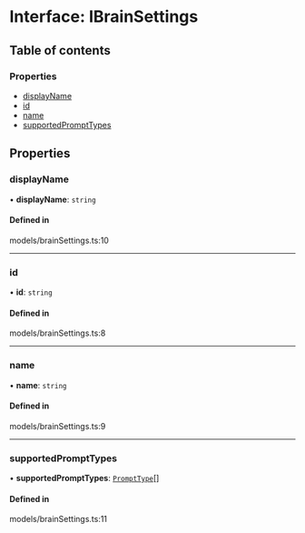 # Interface: IBrainSettings

## Table of contents

### Properties

- [displayName](IBrainSettings.md#displayname)
- [id](IBrainSettings.md#id)
- [name](IBrainSettings.md#name)
- [supportedPromptTypes](IBrainSettings.md#supportedprompttypes)

## Properties

### displayName

• **displayName**: `string`

#### Defined in

models/brainSettings.ts:10

___

### id

• **id**: `string`

#### Defined in

models/brainSettings.ts:8

___

### name

• **name**: `string`

#### Defined in

models/brainSettings.ts:9

___

### supportedPromptTypes

• **supportedPromptTypes**: [`PromptType`](../enums/PromptType.md)[]

#### Defined in

models/brainSettings.ts:11
